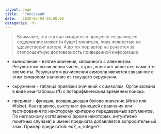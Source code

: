 ```yaml
---
layout: page
title:  "Глоссарий"
date:   2020-03-04 00:00:00
categories: ru
---
```

> Внимание, эта статья находится в процессе создания; ее содержание может (и будет) меняться, пока полностью не удовлетворит автора. А до тех пор автор не ручается за стопроцентную достоверность приведенной информации.


* вычисление - взятие значения, связанного с элементом. Результатом вычисления чисел, строк, констант являются сами эти элементы. Результатом вычисления символа является связанное с этим символом значение из текущего окружения.

* окружение - таблица привязки значений к символам. Организована в виде хеш-таблицы (ff) с логарифмическим временем поиска.

* предикат - функция, возвращающая булево значение (#true или #false). Как правило, выступает функцией сравнения или тестирования по некоторому критерию передаваемых аргументов. По негласному соглашению (кроме некоторых, интуитивно понятных случаев) к имени предиката добавляется вопросительный знак. Пример предикатов: eq?, =, integer?.

